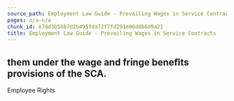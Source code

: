 ```yaml
---
source_path: Employment Law Guide - Prevailing Wages in Service Contracts.md
pages: n/a-n/a
chunk_id: e7dd3b58b7d2b495fda72f7fd291e06d0b6d9a21
title: Employment Law Guide - Prevailing Wages in Service Contracts
---
```

## them under the wage and fringe beneﬁts provisions of the SCA.

Employee Rights
